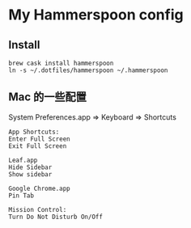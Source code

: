 # My Hammerspoon config

## Install
```
brew cask install hammerspoon
ln -s ~/.dotfiles/hammerspoon ~/.hammerspoon
```

## Mac 的一些配置
System Preferences.app => Keyboard => Shortcuts
```
App Shortcuts:
Enter Full Screen
Exit Full Screen

Leaf.app
Hide Sidebar
Show sidebar

Google Chrome.app
Pin Tab

Mission Control:
Turn Do Not Disturb On/Off
```
